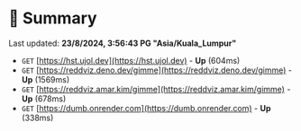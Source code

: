 # 📖 Summary
Last updated: **23/8/2024, 3:56:43 PG "Asia/Kuala_Lumpur"**

- `GET` [https://hst.ujol.dev](https://hst.ujol.dev) - **Up** (604ms)
- `GET` [https://reddviz.deno.dev/gimme](https://reddviz.deno.dev/gimme) - **Up** (1569ms)
- `GET` [https://reddviz.amar.kim/gimme](https://reddviz.amar.kim/gimme) - **Up** (678ms)
- `GET` [https://dumb.onrender.com](https://dumb.onrender.com) - **Up** (338ms)
